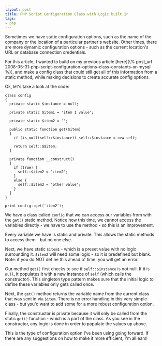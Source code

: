 ```yaml
---
layout: post
title: PHP Script Configuration Class with Logic built in
tags:
- php
---
```

Sometimes we have static configuration options, such as the name of the company or the location of a particular partner's website.  Other times, there are more dynamic configuration options - such as the current location's URL or database connection credentials.

For this article, I wanted to build on my previous article [here]({% post_url 2008-05-31-php-script-configuration-options-class-constants-or-mysql %}), and make a config class that could still get all of this information from a static method, while making decisions to create accurate config options.

Ok, let's take a look at the code:

```php?start_inline=1
class config
{
  private static $instance = null;

  private static $item1 = 'item 1 value';

  private static $item2 = '';

  public static function get($item)
  {
    if (is_null(self::$instance)) self::$instance = new self;

    return self::$$item;
  }

  private function __construct()
  {
    if (true) {
      self::$item2 = 'item2';
    }
    else {
      self::$item2 = 'other value';
    }
  }
}

print config::get('item2');
```
    

We have a class called `config` that we can access our variables from with the `get()` static method.  Notice how this time, we cannot access the variables directly - we have to use the method - so this is an improvement.

Every variable we have is static and private.  This allows the static methods to access them - but no one else.

Next, we have static `$item1` - which is a preset value with no logic surrounding it.  `$item2` will need some logic - so it is predefined but blank.  Note: if you do NOT define this ahead of time, you will get an error.

Our method `get()` first checks to see if `self::$instance` is not null.  If it is `null`, it populates it with a new instance of `self` (which calls the constructor).  This singleton type pattern makes sure that the initial logic to define these variables only gets called once.

Next, the `get()` method returns the variable name from the current class that was sent in via `$item`.  There is no error handling in this very simple class - but you'd want to add some for a more robust configuration option.

Finally, the constructor is private because it will only be called from the static `get()` function - which is a part of the class.  As you see in the constructor, any logic is done in order to populate the values up above.

This is the type of configuration option I've been using going forward.  If there are any suggestions on how to make it more efficient, I'm all ears!
